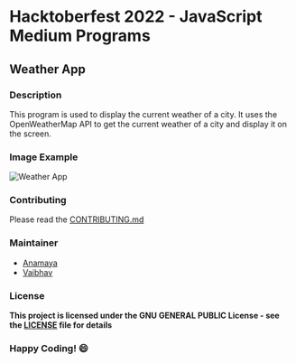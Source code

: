 # Hacktoberfest 2022 - JavaScript Medium Programs

## Weather App

### Description
This program is used to display the current weather of a city. It uses the OpenWeatherMap API to get the current weather of a city and display it on the screen.

### Image Example
![Weather App](https://user-images.githubusercontent.com/52570524/91813025-a4d1b600-ec4f-11ea-92ac-2596bfc3fe46.gif)

### Contributing
Please read the [CONTRIBUTING.md](../../CONTRIBUTING.md)

### Maintainer
- [Anamaya](https://www.linkedin.com/in/anamaya1729/)
- [Vaibhav](https://https://www.linkedin.com/in/vaibhava17/)

### License
**This project is licensed under the GNU GENERAL PUBLIC License - see the [LICENSE](../LICENSE) file for details**

### Happy Coding! :smile:
